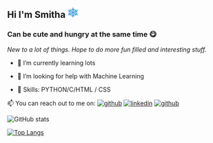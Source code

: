 ##  Hi I'm Smitha <a href='https://archiveprogram.github.com/'><img src='https://raw.githubusercontent.com/acervenky/animated-github-badges/master/assets/acbadge.gif' width='25' height='25'></a> 

### Can be cute and hungry at the same time 😋
*New to a lot of things. Hope to do more fun filled and interesting stuff.*

- 🌱 I’m currently learning lots  
- 🤔 I’m looking for help with Machine Learning 

- 👾 Skills: PYTHON/C/HTML / CSS


📫 You can reach out to me on: 
[<img src='https://cdn.jsdelivr.net/npm/simple-icons@3.0.1/icons/github.svg' alt='github' height='20' width='20'>](https://github.com/smithajo)  [<img src='https://cdn.jsdelivr.net/npm/simple-icons@3.0.1/icons/linkedin.svg' alt='linkedin' height='20' width='20'>](https://www.linkedin.com/in/smitha-john-72006715b/
)  [<img src='https://cdn.jsdelivr.net/npm/simple-icons@3.0.1/icons/instagram.svg' alt='github' height='20' width='20'>](https://www.instagram.com/chulbul_john/)  

![GitHub stats](https://github-readme-stats.vercel.app/api?username=smithajo&show_icons=true&theme=tokyonight)  

[![Top Langs](https://github-readme-stats.vercel.app/api/top-langs/?username=smithajo)](https://github.com/anuraghazra/github-readme-stats)
